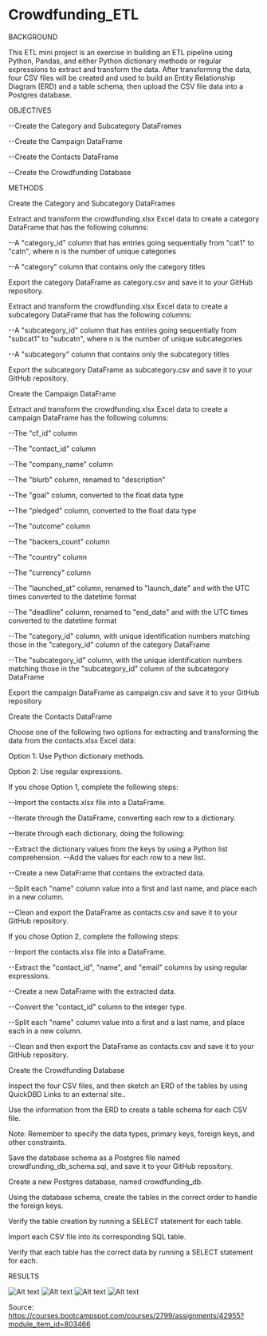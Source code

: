 # Crowdfunding_ETL

BACKGROUND

This ETL mini project is an exercise in building an ETL pipeline using Python, Pandas, and either Python dictionary methods or regular expressions to extract and transform the data. After transformng the data, four CSV files will be created and used to build an Entity Relationship Diagram (ERD) and a table schema, then upload the CSV file data into a Postgres database.

OBJECTIVES

--Create the Category and Subcategory DataFrames

--Create the Campaign DataFrame

--Create the Contacts DataFrame

--Create the Crowdfunding Database

METHODS

Create the Category and Subcategory DataFrames

Extract and transform the crowdfunding.xlsx Excel data to create a category DataFrame that has the following columns:

--A "category_id" column that has entries going sequentially from "cat1" to "catn", where n is the number of unique categories

--A "category" column that contains only the category titles

Export the category DataFrame as category.csv and save it to your GitHub repository.

Extract and transform the crowdfunding.xlsx Excel data to create a subcategory DataFrame that has the following columns:

--A "subcategory_id" column that has entries going sequentially from "subcat1" to "subcatn", where n is the number of unique subcategories

--A "subcategory" column that contains only the subcategory titles

Export the subcategory DataFrame as subcategory.csv and save it to your GitHub repository.


Create the Campaign DataFrame

Extract and transform the crowdfunding.xlsx Excel data to create a campaign DataFrame has the following columns:

--The "cf_id" column

--The "contact_id" column

--The "company_name" column

--The "blurb" column, renamed to "description"

--The "goal" column, converted to the float data type

--The "pledged" column, converted to the float data type

--The "outcome" column

--The "backers_count" column

--The "country" column

--The "currency" column

--The "launched_at" column, renamed to "launch_date" and with the UTC times converted to the datetime format

--The "deadline" column, renamed to "end_date" and with the UTC times converted to the datetime format

--The "category_id" column, with unique identification numbers matching those in the "category_id" column of   the category DataFrame

--The "subcategory_id" column, with the unique identification numbers matching those in the "subcategory_id" column of the subcategory DataFrame

Export the campaign DataFrame as campaign.csv and save it to your GitHub repository


Create the Contacts DataFrame

Choose one of the following two options for extracting and transforming the data from the contacts.xlsx Excel data:

Option 1: Use Python dictionary methods.

Option 2: Use regular expressions.

If you chose Option 1, complete the following steps:

--Import the contacts.xlsx file into a DataFrame.

--Iterate through the DataFrame, converting each row to a dictionary.

--Iterate through each dictionary, doing the following:

--Extract the dictionary values from the keys by using a Python list comprehension.
--Add the values for each row to a new list.

--Create a new DataFrame that contains the extracted data.

--Split each "name" column value into a first and last name, and place each in a new column.

--Clean and export the DataFrame as contacts.csv and save it to your GitHub repository.

If you chose Option 2, complete the following steps:

--Import the contacts.xlsx file into a DataFrame.

--Extract the "contact_id", "name", and "email" columns by using regular expressions.

--Create a new DataFrame with the extracted data.

--Convert the "contact_id" column to the integer type.

--Split each "name" column value into a first and a last name, and place each in a new column.

--Clean and then export the DataFrame as contacts.csv and save it to your GitHub repository.

Create the Crowdfunding Database

Inspect the four CSV files, and then sketch an ERD of the tables by using QuickDBD Links to an external site..

Use the information from the ERD to create a table schema for each CSV file.

Note: Remember to specify the data types, primary keys, foreign keys, and other constraints.

Save the database schema as a Postgres file named crowdfunding_db_schema.sql, and save it to your GitHub repository.

Create a new Postgres database, named crowdfunding_db.

Using the database schema, create the tables in the correct order to handle the foreign keys.

Verify the table creation by running a SELECT statement for each table.

Import each CSV file into its corresponding SQL table.

Verify that each table has the correct data by running a SELECT statement for each.


RESULTS

![Alt text](DataFrames/category_df.png)
![Alt text](DataFrames/subcategory_df.png)
![Alt text](DataFrames/campaign_df.png)
![Alt text](DataFrames/contacts_df.png)

Source: https://courses.bootcampspot.com/courses/2799/assignments/42955?module_item_id=803466
